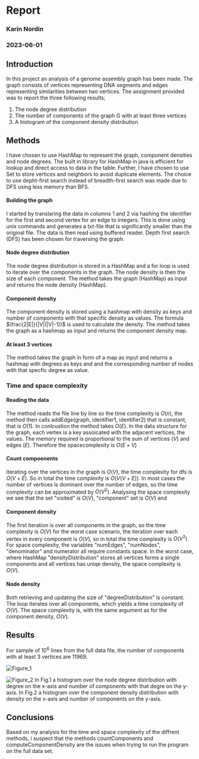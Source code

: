
# Report
### Karin Nordin
### 2023-06-01

## Introduction
In this project an analysis of a genome assembly graph has been made. The graph consists of vertices representing DNA segments and edges representing similarities between two vertices. The assignment provided was to report the three following results;

1. The node degree distribution 
2. The number of components of the graph G with at least three vertices 
3. A histogram of the component density distribution

## Methods
I have chosen to use HashMap to represent the graph, component densities and node degrees. The built in library for HashMap in java is efficient for lookup and direct access to data in the table. Further, I have chosen to use Set<Integer> to store vertices and neighbors to avoid duplicate elements. The choice to use depht-first search instead of breadth-first search was made due to DFS using less memory than BFS. 

#### Building the graph

I started by translaring the data in columns 1 and 2 via hashing the identifier for the first and second vertex for an edge to integers. This is done using unix commands and generates a txt-file that is significantly smaller than the original file. The data is then read using buffered reader. Depth first search (DFS) has been chosen for traversing the graph.

#### Node degree distribution

The node degree distribution is stored in a HashMap and a for loop is used to iterate over the components in the graph. The node density is then the size of each component. The method takes the graph (HashMap) as input and returns the node density (HashMap).

#### Component density

The component density is stored using a hashmap with density as keys and number of components with that specific density as values. The formula $\frac{2|E|}{|V|(|V|-1)}$ is used to calculate the density. The method takes the graph as a hashmap as input and returns the component density map.

#### At least 3 vertices

The method takes the graph in form of a map as input and returns a hashmap with degrees as keys and and the corresponding number of nodes with that specfic degree as value. 

### Time and space complexity

#### Reading the data

The method reads the file line by line so the time complexity is $O(n)$, the method then calls addEdge(graph, identifier1, identifier2) that is constant, that is $O(1)$. In conlcustion the method takes $O(E)$. In the data structure for the graph, each vertex is a key assoicated with the adjacent vertices, the values. The memory required is proportional to the sum of vertices ($V$) and edges ($E$). Therefore the spacecomplexity is $O(E+V)$ 


#### Count compoonents

Iterating over the vertices in the graph is $O(V)$, the time complexity for dfs is $O(V+E)$. So in total the time complexity is $O(V(V+E))$. In most cases the number of vertices is dominant over the number of edges, so the time complexity can be approximated by $O(V^2)$. Analysing the space complexity we see that the set "visited" is $O(V)$, "component" set is $O(V)$ and 

#### Component density

The first iteration is over all components in the graph, so the time complexity is $O(V)$ for the worst case scenario, the iteration over each vertex in every component is $O(V)$, so in total the time complexity is $O(V^2)$. For space complexity, the variables "numEdges", "numNodes", "denominator" and numerator all require constants space. In the worst case, where HashMap "densityDistribution" stores all vertices forms a single components and all vertices has uniqe density, the space complexity is $O(V)$. 

#### Node density

Both retrieving and updating the size of "degreeDistribution" is constant. The loop iterates over all components, which yields a time complexity of $O(V)$. The space complexity is, with the same argument as for the component density, $O(V)$.

## Results 

For sample of $10^6$ lines from the full data file, the number of components with at least 3 vertices are 11969. 

![Figure_1](https://github.com/supergurkan/Project_DA3018/assets/133381081/4c3479bf-a620-488a-b5a7-80a365e58955)

![Figure_2](https://github.com/supergurkan/Project_DA3018/assets/133381081/2fcd0685-0194-4652-854a-c0a3e28530ec)
In Fig.1 a histogram over the node degree distribution with degree on the x-axis and number of components with that degre on the y-axis. 
In Fig.2 a histogram over the component density distribution with density on the x-axis and number of components on the y-axis. 

## Conclusions

Based on my analysis for the time and space complexity of the diffrent methods, i suspect that the methods countComponents and computeComponentDensity are the issues when trying to run the program on the full data set. 
